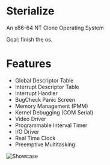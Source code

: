 # Sterialize
An x86-64 NT Clone Operating System

Goal: finish the os.

# Features
+ Global Descriptor Table
+ Interrupt Descriptor Table
+ Interrupt Handler
+ BugCheck Panic Screen
+ Memory Management (PMM)
+ Kernel Debugging (COM Serial)
+ Video Driver
+ Programmable Interval Timer
+ I/O Driver
+ Real Time Clock
+ Preemptive Multitasking

![Showcase](https://raw.githubusercontent.com/noobes-inc/Sterialize/master/vmware_kBOyvWrMaM.gif)